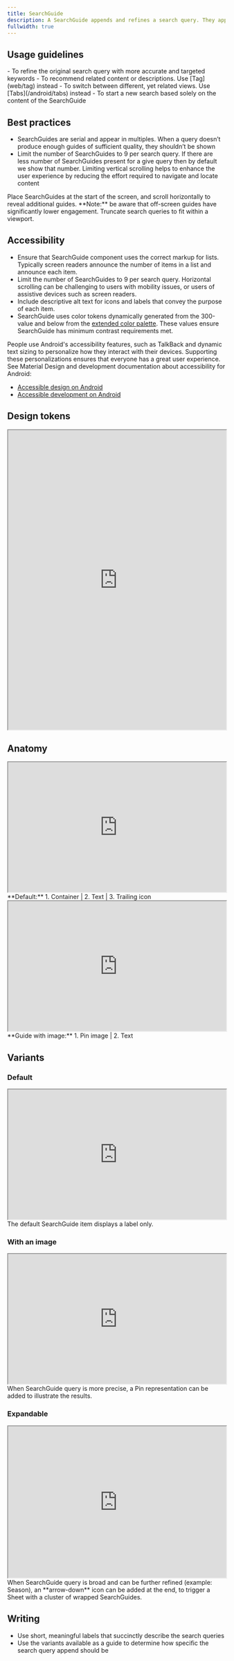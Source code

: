 ```yaml
---
title: SearchGuide
description: A SearchGuide appends and refines a search query. They appear under [SearchField](/android/searchfield) after user submits a search input.
fullwidth: true
---
```


<ImgContainer src="https://www.pinterest-assets.com/AssetLink/6cqbx311pg433xk57bo866233s36gn13/header-searchguide-and-png.png" alt="An example of a default search guide stream."/>

## Usage guidelines

<TwoCol>
<Group>
<Do title="When to use" />
- To refine the original search query with more accurate and targeted keywords

</Group>
<Group>
<Dont title="When not to use" />
- To recommend related content or descriptions. Use [Tag](web/tag) instead
- To switch between different, yet related views. Use [Tabs](/android/tabs) instead
- To start a new search based solely on the content of the SearchGuide
</Group>
</TwoCol>

## Best practices

- SearchGuides are serial and appear in multiples. When a query doesn’t produce enough guides of sufficient quality, they shouldn’t be shown
- Limit the number of SearchGuides to 9 per search query. If there are less number of SearchGuides present for a give query then by default we show that number. Limiting vertical scrolling helps to enhance the user experience by reducing the effort required to navigate and locate content

<TwoCol>
  <Group>
    <ImgContainer src="https://www.pinterest-assets.com/AssetLink/p46o0t3c13c602jmda1218lv28sys6x7/do-1-and-png.png" alt="example of Search Guides placed correctly."/>
    <Do title="Do" />
    Place SearchGuides at the start of the screen, and scroll horizontally to reveal additional guides. **Note:** be aware that off-screen guides have significantly lower engagement.
  </Group>
  <Group>
    <ImgContainer src="https://www.pinterest-assets.com/AssetLink/m78qu55yf6c557j47y26047u730nq40x/dont-1-and-png.png" alt="example of Search Guides being truncated."/>
    <Dont title="Don't" />
    Truncate search queries to fit within a viewport.
  </Group>
</TwoCol>

## Accessibility

- Ensure that SearchGuide component uses the correct markup for lists. Typically screen readers announce the number of items in a list and announce each item.
- Limit the number of SearchGuides to 9 per search query. Horizontal scrolling can be challenging to users with mobility issues, or users of assistive devices such as screen readers.
- Include descriptive alt text for icons and labels that convey the purpose of each item.
- SearchGuide uses color tokens dynamically generated from the 300-value and below from the [extended color palette](/foundations/color/palette#Extended-palette). These values ensure SearchGuide has minimum contrast requirements met. 

People use Android's accessibility features, such as TalkBack and dynamic text sizing to personalize how they interact with their devices. Supporting these personalizations ensures that everyone has a great user experience. See Material Design and development documentation about accessibility for Android:
- [Accessible design on Android](https://material.io/design/usability/accessibility.html#understanding-accessibility/)
- [Accessible development on Android](https://developer.android.com/guide/topics/ui/accessibility)

## Design tokens
<iframe style={{border:0}} width="100%" height="692" src="https://www.figma.com/embed?embed_host=share&url=https%3A%2F%2Fwww.figma.com%2Ffile%2FREw1COFYAktmVWrUBh3Ov8%2FGestalt-for-Android%3Ftype%3Ddesign%26node-id%3D67823%253A245%26mode%3Ddesign%26t%3DqIclde6IgavzyBJ0-1" allowFullScreen></iframe>

## Anatomy

<TwoCol>
<Group>
<iframe style={{border:0}} width="100%" height="300" src="https://www.figma.com/embed?embed_host=share&url=https%3A%2F%2Fwww.figma.com%2Ffile%2FREw1COFYAktmVWrUBh3Ov8%2FGestalt-for-Android%3Ftype%3Ddesign%26node-id%3D68089%253A419%26mode%3Ddesign%26t%3DYy6uGJnYxG1cVxAv-1" allowFullScreen></iframe>
**Default:** 1. Container | 2. Text | 3. Trailing icon
</Group>
<Group>
<iframe style={{border:0}} width="100%" height="300" src="https://www.figma.com/embed?embed_host=share&url=https%3A%2F%2Fwww.figma.com%2Ffile%2FREw1COFYAktmVWrUBh3Ov8%2FGestalt-for-Android%3Ftype%3Ddesign%26node-id%3D68089%253A420%26mode%3Ddesign%26t%3DYy6uGJnYxG1cVxAv-1" allowFullScreen></iframe>
**Guide with image:** 1. Pin image | 2. Text
</Group>
</TwoCol>

## Variants

### Default

<Group>

<iframe style={{border:0}} width="100%" height="300" src="https://www.figma.com/embed?embed_host=share&url=https%3A%2F%2Fwww.figma.com%2Ffile%2FREw1COFYAktmVWrUBh3Ov8%2FGestalt-for-Android%3Ftype%3Ddesign%26node-id%3D68089%253A417%26mode%3Ddesign%26t%3DYy6uGJnYxG1cVxAv-1" allowFullScreen></iframe>
The default SearchGuide item displays a label only.
</Group>

### With an image

<Group>
<iframe style={{border:0}} width="100%" height="300" src="https://www.figma.com/embed?embed_host=share&url=https%3A%2F%2Fwww.figma.com%2Ffile%2FREw1COFYAktmVWrUBh3Ov8%2FGestalt-for-Android%3Ftype%3Ddesign%26node-id%3D68089%253A416%26mode%3Ddesign%26t%3DYy6uGJnYxG1cVxAv-1" allowFullScreen></iframe>
When SearchGuide query is more precise, a Pin representation can be added to illustrate the results.
</Group>

### Expandable

<Group>
<iframe style={{border:0}} width="100%" height="350" src="https://www.figma.com/embed?embed_host=share&url=https%3A%2F%2Fwww.figma.com%2Ffile%2FREw1COFYAktmVWrUBh3Ov8%2FGestalt-for-Android%3Ftype%3Ddesign%26node-id%3D67914%253A2487%26mode%3Ddesign%26t%3DYy6uGJnYxG1cVxAv-1" allowFullScreen></iframe>
When SearchGuide query is broad and can be further refined (example: Season), an **arrow-down** icon can be added at the end, to trigger a Sheet with a cluster of wrapped SearchGuides.
</Group>

## Writing 

- Use short, meaningful labels that succinctly describe the search queries
- Use the variants available as a guide to determine how specific the search query append should be
